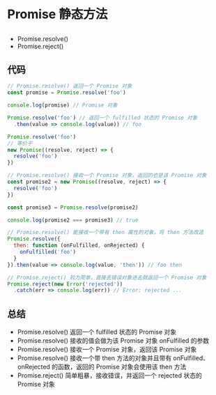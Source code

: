 # Promise 静态方法
##
- Promise.resolve()
- Promise.reject()

## 代码
```js
// Promise.resolve() 返回一个 Promise 对象
const promise = Promise.resolve('foo')

console.log(promise) // Promise 对象

Promise.resolve('foo') // 返回一个 fulfilled 状态的 Promise 对象
  .then(value => console.log(value)) // foo

Promise.resolve('foo')
// 等价于
new Promise((resolve, reject) => {
  resolve('foo')
})

// Promise.resolve() 接收一个 Promise 对象，返回的也是该 Promise 对象
const promise2 = new Promise((resolve, reject) => {
  resolve('foo')
})

const promise3 = Promise.resolve(promise2)

console.log(promise2 === promise3) // true

// Promise.resolve() 能接收一个带有 then 属性的对象，将 then 方法改造
Promise.resolve({
  then: function (onFulfilled, onRejected) {
    onFulfilled('foo')
  }
}).then(value => console.log(value, 'then')) // foo then

// Promise.reject() 较为简单，直接丢错误对象进去就返回一个 Promise 对象
Promise.reject(new Error('rejected'))
  .catch(err => console.log(err)) // Error: rejected ...

```

## 总结
- Promise.resolve() 返回一个 fulfilled 状态的 Promise 对象
- Promise.resolve() 接收的值会做为该 Promise 对象 onFulfilled 的参数
- Promise.resolve() 接收一个 Promise 对象，返回该 Promise 对象
- Promise.resolve() 接收一个带 then 方法的对象并且带有 onFulfilled、onRejected 的函数，返回的 Promise 对象会使用该 then 方法
- Promise.reject() 简单粗暴，接收错误，并返回一个 rejected 状态的 Promise 对象
